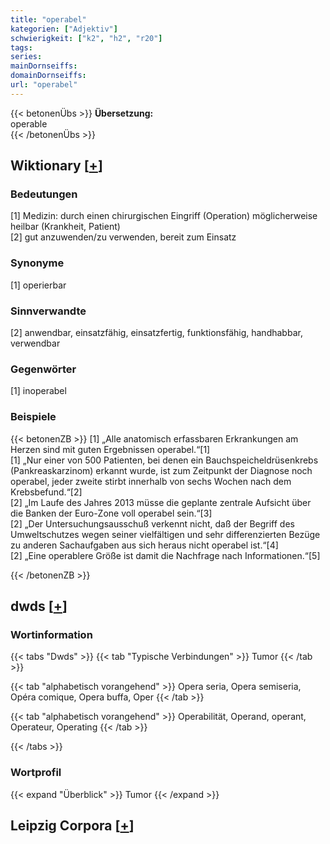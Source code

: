 ```yaml
---
title: "operabel"
kategorien: ["Adjektiv"]
schwierigkeit: ["k2", "h2", "r20"]
tags:
series:
mainDornseiffs:
domainDornseiffs:
url: "operabel"
---
```


{{< betonenÜbs >}}
**Übersetzung:**  
operable  
{{< /betonenÜbs >}}

## Wiktionary [[+](https://de.wiktionary.org/wiki/operabel)]

### Bedeutungen
[1] Medizin: durch einen chirurgischen Eingriff (Operation) möglicherweise heilbar (Krankheit, Patient)  
[2] gut anzuwenden/zu verwenden, bereit zum Einsatz  

### Synonyme
[1] operierbar  

### Sinnverwandte
[2] anwendbar, einsatzfähig, einsatzfertig, funktionsfähig, handhabbar, verwendbar  

### Gegenwörter
[1] inoperabel  

### Beispiele
{{< betonenZB >}}
[1] „Alle anatomisch erfassbaren Erkrankungen am Herzen sind mit guten Ergebnissen operabel.“[1]  
[1] „Nur einer von 500 Patienten, bei denen ein Bauchspeicheldrüsenkrebs (Pankreaskarzinom) erkannt wurde, ist zum Zeitpunkt der Diagnose noch operabel, jeder zweite stirbt innerhalb von sechs Wochen nach dem Krebsbefund.“[2]  
[2] „Im Laufe des Jahres 2013 müsse die geplante zentrale Aufsicht über die Banken der Euro-Zone voll operabel sein.“[3]  
[2] „Der Untersuchungsausschuß verkennt nicht, daß der Begriff des Umweltschutzes wegen seiner vielfältigen und sehr differenzierten Bezüge zu anderen Sachaufgaben aus sich heraus nicht operabel ist.“[4]  
[2] „Eine operablere Größe ist damit die Nachfrage nach Informationen.“[5]  

{{< /betonenZB >}}


## dwds [[+](https://www.dwds.de/wb/operabel)]

### Wortinformation
{{< tabs "Dwds" >}}
{{< tab "Typische Verbindungen" >}}
Tumor
{{< /tab >}}

{{< tab "alphabetisch vorangehend" >}}
Opera seria, Opera semiseria, Opéra comique, Opera buffa, Oper
{{< /tab >}}

{{< tab "alphabetisch vorangehend" >}}
Operabilität, Operand, operant, Operateur, Operating
{{< /tab >}}

{{< /tabs >}}

### Wortprofil
{{< expand "Überblick" >}} Tumor {{< /expand >}}

## Leipzig Corpora [[+](https://corpora.uni-leipzig.de/en/res?word=operabel&corpusId=deu_newscrawl-public_2018)]

